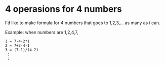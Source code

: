 # 4 operasions for 4 numbers

I'd like to make formula for 4 numbers that goes to 1,2,3,... as many as i can.

Example: when numbers are 1,2,4,7,

```
1 = 7-4-2*1
2 = 7+2-4-1
3 = (7-1)/(4-2)
 :
 :
```

